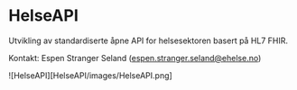 # HelseAPI

Utvikling av standardiserte åpne API for helsesektoren basert på HL7 FHIR.

Kontakt: Espen Stranger Seland (espen.stranger.seland@ehelse.no)

![HelseAPI][HelseAPI/images/HelseAPI.png]
